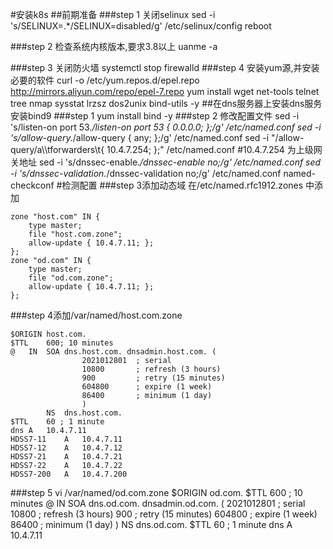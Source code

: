 #安装k8s
##前期准备
###step 1 关闭selinux
	sed -i 's/SELINUX=.*/SELINUX=disabled/g' /etc/selinux/config
	reboot
  
###step 2 检查系统内核版本,要求3.8以上
	uanme -a
  
###step 3 关闭防火墙
	systemctl stop firewalld
###step 4 安装yum源,并安装必要的软件
	curl -o /etc/yum.repos.d/epel.repo http://mirrors.aliyun.com/repo/epel-7.repo
	yum install wget net-tools telnet tree nmap sysstat lrzsz dos2unix bind-utils -y
##在dns服务器上安装dns服务
  安装bind9
###step 1
  	yum install bind -y
###step 2 修改配置文件
  	sed -i 's/listen-on port 53.*/listen-on port 53 { 0.0.0.0; };/g' /etc/named.conf
  	sed -i 's/allow-query.*/allow-query     { any; };/g' /etc/named.conf
  	sed -i "/allow-query/a\\\tforwarders\\t{ 10.4.7.254; };" /etc/named.conf   #10.4.7.254 为上级网关地址
  	sed -i 's/dnssec-enable.*/dnssec-enable no;/g' /etc/named.conf
  	sed -i 's/dnssec-validation.*/dnssec-validation no;/g' /etc/named.conf
  	named-checkconf   #检测配置
###step 3添加动态域
在/etc/named.rfc1912.zones 中添加

	zone "host.com" IN {
        type master;
        file "host.com.zone";
        allow-update { 10.4.7.11; };
	};
	zone "od.com" IN {
        type master;
        file "od.com.zone";
        allow-update { 10.4.7.11; };
	};
###step 4添加/var/named/host.com.zone
	
	$ORIGIN	host.com.
	$TTL	600; 10 minutes
	@	IN	SOA	dns.host.com. dnsadmin.host.com. (
					2021012801	; serial
					10800		; refresh (3 hours)
					900			; retry (15 minutes)
					604800		; expire (1 week)
					86400		; minimum (1 day)
					)
			NS	dns.host.com.
	$TTL	60 ; 1 minute
	dns	A	10.4.7.11
	HDSS7-11	A	10.4.7.11
	HDSS7-12	A	10.4.7.12
	HDSS7-21	A	10.4.7.21
	HDSS7-22	A	10.4.7.22
	HDSS7-200	A	10.4.7.200


###step 5 vi /var/named/od.com.zone
	$ORIGIN od.com.
	$TTL 600  ; 10 minutes
	@	IN	SOA	dns.od.com. dnsadmin.od.com. (
					2021012801      ; serial
					10800           ; refresh (3 hours)
					900             ; retry (15 minutes)
					604800          ; expire (1 week)
					86400           ; minimum (1 day)
					)
			NS	dns.od.com.
	$TTL	60	; 1 minute
	dns	A	10.4.7.11

